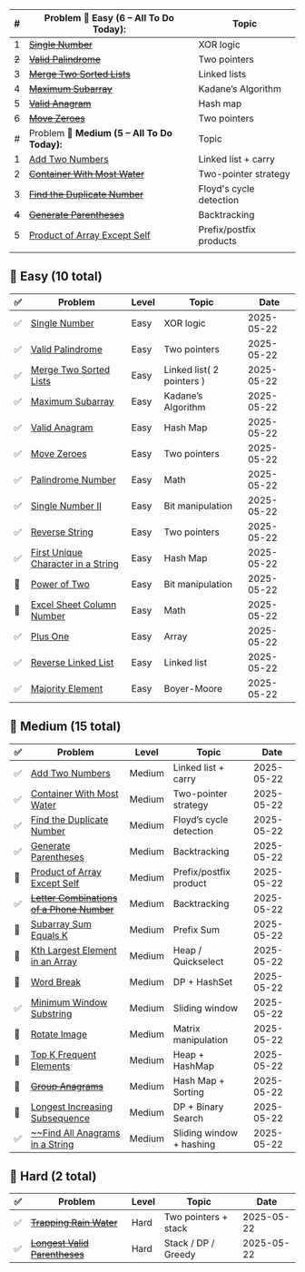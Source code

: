 |     # | Problem 📌 **Easy (6 – All To Do Today):**                                                 | Topic                   |
| ----: |--------------------------------------------------------------------------------------------| ----------------------- |
|     1 | ~~[Single Number](https://leetcode.com/problems/single-number)~~                           | XOR logic               |
| ~~2~~ | ~~[Valid Palindrome](https://leetcode.com/problems/valid-palindrome)~~                     | Two pointers            |
|     3 | ~~[Merge Two Sorted Lists](https://leetcode.com/problems/merge-two-sorted-lists)~~         | Linked lists            |
|     4 | ~~[Maximum Subarray](https://leetcode.com/problems/maximum-subarray)~~                     | Kadane’s Algorithm      |
|     5 | ~~[Valid Anagram](https://leetcode.com/problems/valid-anagram)~~                           | Hash map                |
|     6 | ~~[Move Zeroes](https://leetcode.com/problems/move-zeroes)~~                               | Two pointers            |
|     # | Problem 📌 **Medium (5 – All To Do Today):**                                               | Topic                   |
|     1 | [Add Two Numbers](https://leetcode.com/problems/add-two-numbers)                           | Linked list + carry     |
|     2 | [~~Container With Most Water~~](https://leetcode.com/problems/container-with-most-water)   | Two-pointer strategy    |
|     3 | ~~[Find the Duplicate Number](https://leetcode.com/problems/find-the-duplicate-number)~~   | Floyd's cycle detection |
| ~~4~~ | ~~[Generate Parentheses](https://leetcode.com/problems/generate-parentheses)~~             | Backtracking            |
|     5 | [Product of Array Except Self](https://leetcode.com/problems/product-of-array-except-self) | Prefix/postfix products |
|       |                                                                                            |                         |

## 📗 Easy (10 total)

| ✅  | Problem                                                                                                | Level | Topic                     | Date       |
| -- | ------------------------------------------------------------------------------------------------------ | ----- | ------------------------- | ---------- |
| ✅  | [Single Number](https://leetcode.com/problems/single-number)                                           | Easy  | XOR logic                 | 2025-05-22 |
| ✅  | [Valid Palindrome](https://leetcode.com/problems/valid-palindrome)                                     | Easy  | Two pointers              | 2025-05-22 |
| ✅  | [Merge Two Sorted Lists](https://leetcode.com/problems/merge-two-sorted-lists)                         | Easy  | Linked list( 2 pointers ) | 2025-05-22 |
| ✅  | [Maximum Subarray](https://leetcode.com/problems/maximum-subarray)                                     | Easy  | Kadane’s Algorithm        | 2025-05-22 |
| ✅  | [Valid Anagram](https://leetcode.com/problems/valid-anagram)                                           | Easy  | Hash Map                  | 2025-05-22 |
| ✅  | [Move Zeroes](https://leetcode.com/problems/move-zeroes)                                               | Easy  | Two pointers              | 2025-05-22 |
| ✅  | [Palindrome Number](https://leetcode.com/problems/palindrome-number)                                   | Easy  | Math                      | 2025-05-22 |
| ✅  | [Single Number II](https://leetcode.com/problems/single-number-ii)                                     | Easy  | Bit manipulation          | 2025-05-22 |
| ✅  | [Reverse String](https://leetcode.com/problems/reverse-string)                                         | Easy  | Two pointers              | 2025-05-22 |
| ✅  | [First Unique Character in a String](https://leetcode.com/problems/first-unique-character-in-a-string) | Easy  | Hash Map                  | 2025-05-22 |
| 🔲 | [Power of Two](https://leetcode.com/problems/power-of-two)                                             | Easy  | Bit manipulation          | 2025-05-22 |
| 🔲 | [Excel Sheet Column Number](https://leetcode.com/problems/excel-sheet-column-number)                   | Easy  | Math                      | 2025-05-22 |
| ✅  | [Plus One](https://leetcode.com/problems/plus-one)                                                     | Easy  | Array                     | 2025-05-22 |
| ✅  | [Reverse Linked List](https://leetcode.com/problems/reverse-linked-list)                               | Easy  | Linked list               | 2025-05-22 |
| ✅  | [Majority Element](https://leetcode.com/problems/majority-element)                                     | Easy  | Boyer-Moore               | 2025-05-22 |

## 📘 Medium (15 total)

| ✅   | Problem                                                                                                          | Level  | Topic                    | Date       |
| --- | ---------------------------------------------------------------------------------------------------------------- | ------ | ------------------------ | ---------- |
| ✅   | [Add Two Numbers](https://leetcode.com/problems/add-two-numbers)                                                 | Medium | Linked list + carry      | 2025-05-22 |
| ✅   | [Container With Most Water](https://leetcode.com/problems/container-with-most-water)                             | Medium | Two-pointer strategy     | 2025-05-22 |
| ✅   | [Find the Duplicate Number](https://leetcode.com/problems/find-the-duplicate-number)                             | Medium | Floyd’s cycle detection  | 2025-05-22 |
| ✅   | [Generate Parentheses](https://leetcode.com/problems/generate-parentheses)                                       | Medium | Backtracking             | 2025-05-22 |
| 🔲  | [Product of Array Except Self](https://leetcode.com/problems/product-of-array-except-self)                       | Medium | Prefix/postfix product   | 2025-05-22 |
| ✅   | ~~[Letter Combinations of a Phone Number](https://leetcode.com/problems/letter-combinations-of-a-phone-number)~~ | Medium | Backtracking             | 2025-05-22 |
| 🔲  | [Subarray Sum Equals K](https://leetcode.com/problems/subarray-sum-equals-k)                                     | Medium | Prefix Sum               | 2025-05-22 |
| 🔲  | [Kth Largest Element in an Array](https://leetcode.com/problems/kth-largest-element-in-an-array)                 | Medium | Heap / Quickselect       | 2025-05-22 |
| 🔲  | [Word Break](https://leetcode.com/problems/word-break)                                                           | Medium | DP + HashSet             | 2025-05-22 |
| ✅   | [Minimum Window Substring](https://leetcode.com/problems/minimum-window-substring)                               | Medium | Sliding window           | 2025-05-22 |
| 🔲  | [Rotate Image](https://leetcode.com/problems/rotate-image)                                                       | Medium | Matrix manipulation      | 2025-05-22 |
| 🔲  | [Top K Frequent Elements](https://leetcode.com/problems/top-k-frequent-elements)                                 | Medium | Heap + HashMap           | 2025-05-22 |
| 🔲  | ~~[Group Anagrams](https://leetcode.com/problems/group-anagrams)~~                                               | Medium | Hash Map + Sorting       | 2025-05-22 |
| 🔲  | [Longest Increasing Subsequence](https://leetcode.com/problems/longest-increasing-subsequence)                   | Medium | DP + Binary Search       | 2025-05-22 |
| ✅   | [~~Find All Anagrams in a String](https://leetcode.com/problems/find-all-anagrams-in-a-string)                   | Medium | Sliding window + hashing | 2025-05-22 |

## 📕  Hard (2 total)

| ✅   | Problem                                                                                  | Level | Topic                | Date       |
| --- | ---------------------------------------------------------------------------------------- | ----- | -------------------- | ---------- |
| ✅   | ~~[Trapping Rain Water](https://leetcode.com/problems/trapping-rain-water)~~             | Hard  | Two pointers + stack | 2025-05-22 |
| ✅   | ~~[Longest Valid Parentheses](https://leetcode.com/problems/longest-valid-parentheses)~~ | Hard  | Stack / DP / Greedy  | 2025-05-22 |
